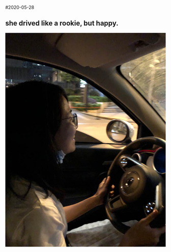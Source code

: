 #2020-05-28

## she drived like a rookie, but happy.

![image-jessiedrive](https://raw.githubusercontent.com/neojessie/neojessie.github.io/master/SheDrive.jpg)

